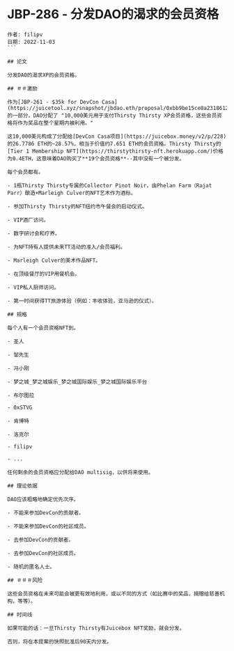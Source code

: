 # JBP-286 - 分发DAO的渴求的会员资格
````plain text
作者: filipv
日期: 2022-11-03
```

## 论文

分发DAO的渴求XP的会员资格。

## ＃＃激励

作为[JBP-261 - $35k for DevCon Casa](https://juicetool.xyz/snapshot/jbdao.eth/proposal/0xbb9be15ce8a231861218fc907a0068bfbf289d3dbd49cfd85f10ae4ca56afa81)的一部分，DAO分配了 "10,000美元用于支付Thirsty Thirsty XP会员资格，这些会员资格将作为奖品在整个星期内被利用。"

这10,000美元构成了分配给[DevCon Casa项目](https://juicebox.money/v2/p/228)的26.7786 ETH的~28.57%，相当于价值约7.651 ETH的会员资格。Thirsty Thirsty的[Tier 1 Membership NFT](https://thirstythirsty-nft.herokuapp.com/)价格为0.4ETH，这意味着DAO购买了**19个会员资格**--其中没有一个被分发。

每个会员都有。

- 1瓶Thirsty Thirsty专属的Collector Pinot Noir，由Phelan Farm（Rajat Parr）酿造+Marleigh Culver的NFT艺术作为酒标。

- 参加Thirsty Thirsty的NFT纽约市午餐会的启动仪式。

- VIP酒厂访问。

- 数字研讨会和疗养。

- 为NFT持有人提供未来TT活动的准入/会员福利。

- Marleigh Culver的美术作品NFT。

- 在顶级餐厅的VIP用餐机会。

- VIP私人厨师访问。

- 第一时间获得TT旅游体验（例如：丰收体验，亚马逊的仪式）。

## 规格

每个人有一个会员资格NFT到。

- 圣人

- 邹先生

- 冯小刚

- 梦之城_梦之城娱乐_梦之城国际娱乐_梦之城国际娱乐平台

- 布尔图拉

- 0xSTVG

- 肯博特

- 洛克尔

- filipv

- ...

任何剩余的会员资格应分配给DAO multisig，以供将来使用。

## 理论依据

DAO应该粗略地确定优先次序。

- 不能来参加DevCon的贡献者。

- 不能来参加DevCon的社区成员。

- 去参加DevCon的贡献者。

- 去参加DevCon的社区成员。

- 随机的匿名人士。

## ＃＃＃风险

这些会员资格在未来可能会被更有效地利用，或以不同的方式（如比赛中的奖品，捐赠给慈善机构，等等）。

## 时间线

如果可能的话：一旦Thirsty Thirsty有Juicebox NFT奖励，就会分发。

否则，将在本提案的快照批准后90天内分发。
